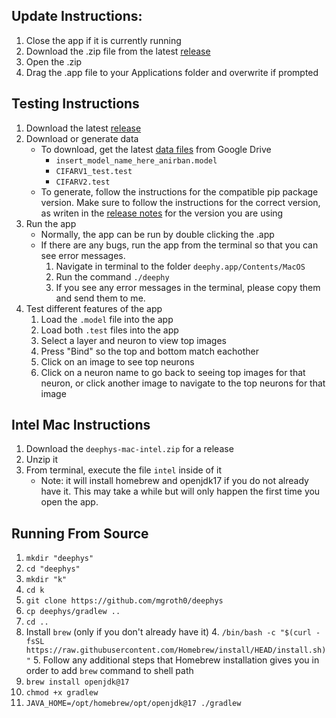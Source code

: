 <!--- https://github.com/mgroth0/deephy -->

## Update Instructions:

1. Close the app if it is currently running
2. Download the .zip file from the latest [release](https://github.com/mgroth0/deephy/releases)
3. Open the .zip
4. Drag the .app file to your Applications folder and overwrite if prompted

## Testing Instructions

1. Download the latest [release](https://github.com/mgroth0/deephy/releases)
2. Download or generate data
   - To download, get the latest [data files](https://drive.google.com/drive/folders/1cV8k84p0_kC5l0KfFhHPYjJNwKxVDYa6) from Google Drive
        - `insert_model_name_here_anirban.model` 
        - `CIFARV1_test.test`
        - `CIFARV2.test`
   - To generate, follow the instructions for the compatible pip package version. Make sure to follow the instructions for the correct version, as writen in the [release notes](https://github.com/mgroth0/deephy/releases) for the version you are using
3. Run the app
   - Normally, the app can be run by double clicking the .app
   - If there are any bugs, run the app from the terminal so that you can see error messages.
     1. Navigate in terminal to the folder `deephy.app/Contents/MacOS`
     2. Run the command `./deephy`
     3. If you see any error messages in the terminal, please copy them and send them to me.
4. Test different features of the app
   1. Load the `.model` file into the app
   2. Load both `.test` files into the app
   3. Select a layer and neuron to view top images
   4. Press "Bind" so the top and bottom match eachother
   5. Click on an image to see top neurons
   6. Click on a neuron name to go back to seeing top images for that neuron, or click another image to navigate to the top neurons for that image

## Intel Mac Instructions
1. Download the `deephys-mac-intel.zip` for a release
2. Unzip it
3. From terminal, execute the file `intel` inside of it
    - Note: it will install homebrew and openjdk17 if you do not already have it. This may take a while but will only happen the first time you open the app.


## Running From Source
1. `mkdir "deephys"`
2. `cd "deephys"`
3. `mkdir "k"`
4. `cd k`
1. `git clone https://github.com/mgroth0/deephys`
2. `cp deephys/gradlew ..`
2. `cd ..`
3. Install `brew` (only if you don't already have it)
   4. `/bin/bash -c "$(curl -fsSL https://raw.githubusercontent.com/Homebrew/install/HEAD/install.sh)"`
   5. Follow any additional steps that Homebrew installation gives you in order to add `brew` command to shell path
5. `brew install openjdk@17`
2.  `chmod +x gradlew`
3. `JAVA_HOME=/opt/homebrew/opt/openjdk@17 ./gradlew`
